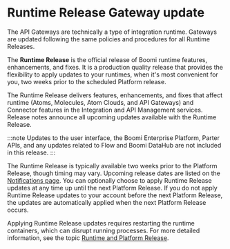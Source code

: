 # Runtime Release Gateway update 

<head>
  <meta name="guidename" content="API Management"/>
  <meta name="context" content="GUID-6d89a5e6-6b9c-4e8f-9913-bf550bc9b81c"/>
</head>


The API Gateways are technically a type of integration runtime. Gateways are updated following the same policies and procedures for all Runtime Releases. 

The **Runtime Release** is the official release of Boomi runtime features, enhancements, and fixes. It is a production quality release that provides the flexibility to apply updates to your runtimes, when it's most convenient for you, two weeks prior to the scheduled Platform release.

The Runtime Release delivers features, enhancements, and fixes that affect runtime (Atoms, Molecules, Atom Clouds, and API Gateways) and Connector features in the Integration and API Management services. Release notes announce all upcoming updates available with the Runtime Release.

:::note
Updates to the user interface, the Boomi Enterprise Platform, Parter APIs, and any updates related to Flow and Boomi DataHub are not included in this release.
:::

The Runtime Release is typically available two weeks prior to the Platform Release, though timing may vary. Upcoming release dates are listed on the [Notifications page](https://stats.boomi.com/notifications/). You can optionally choose to apply Runtime Release updates at any time up until the next Platform Release. If you do not apply Runtime Release updates to your account before the next Platform Release, the updates are automatically applied when the next Platform Release occurs. 

Applying Runtime Release updates requires restarting the runtime containers, which can disrupt running processes. For more detailed information, see the topic [Runtime and Platform Release](/docs/Atomsphere/Platform/atm-Runtime_and_Atomsphere_releases_8aa6b48e-b0b6-4382-8ffa-a7cf23f0314f.md).